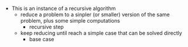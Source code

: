 * This is an instance of a recursive algorithm
    - reduce a problem to a sinpler (or smaller) version of the same problem, plus some simple computations
        * recursive step
    - keep reducing until reach a simple case that can be solved directly
        * base case
